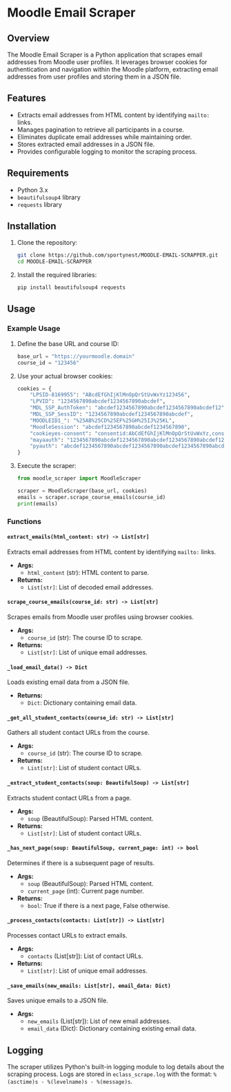 # Moodle Email Scraper

## Overview

The Moodle Email Scraper is a Python application that scrapes email addresses from Moodle user profiles. It leverages browser cookies for authentication and navigation within the Moodle platform, extracting email addresses from user profiles and storing them in a JSON file.

## Features

- Extracts email addresses from HTML content by identifying `mailto:` links.
- Manages pagination to retrieve all participants in a course.
- Eliminates duplicate email addresses while maintaining order.
- Stores extracted email addresses in a JSON file.
- Provides configurable logging to monitor the scraping process.

## Requirements

- Python 3.x
- `beautifulsoup4` library
- `requests` library

## Installation

1. Clone the repository:
    ```sh
    git clone https://github.com/sportynest/MOODLE-EMAIL-SCRAPPER.git
    cd MOODLE-EMAIL-SCRAPPER
    ```

2. Install the required libraries:
    ```sh
    pip install beautifulsoup4 requests
    ```

## Usage

### Example Usage

1. Define the base URL and course ID:
    ```python
    base_url = "https://yourmoodle.domain"
    course_id = "123456"
    ```

2. Use your actual browser cookies:
    ```python
    cookies = {
        "LPSID-8169955": "ABcdEfGhIjKlMnOpQrStUvWxYz123456",
        "LPVID": "1234567890abcdef1234567890abcdef",
        "MDL_SSP_AuthToken": "abcdef1234567890abcdef1234567890abcdef12",
        "MDL_SSP_SessID": "1234567890abcdef1234567890abcdef",
        "MOODLEID1_": "%25AB%25CD%25EF%25GH%25IJ%25KL",
        "MoodleSession": "abcdef1234567890abcdef1234567890",
        "cookieyes-consent": "consentid:AbCdEfGhIjKlMnOpQrStUvWxYz,consent:yes,action:,necessary:yes,functional:yes,analytics:yes,performance:yes,advertisement:yes,other:yes",
        "mayaauth": "1234567890abcdef1234567890abcdef1234567890abcdef1234567890abcdef",
        "pyauth": "abcdef1234567890abcdef1234567890abcdef1234567890abcdef1234567890"
    }
    ```

3. Execute the scraper:
    ```python
    from moodle_scraper import MoodleScraper

    scraper = MoodleScraper(base_url, cookies)
    emails = scraper.scrape_course_emails(course_id)
    print(emails)
    ```

### Functions

#### `extract_emails(html_content: str) -> List[str]`

Extracts email addresses from HTML content by identifying `mailto:` links.

- **Args:**
  - `html_content` (str): HTML content to parse.
- **Returns:**
  - `List[str]`: List of decoded email addresses.

#### `scrape_course_emails(course_id: str) -> List[str]`

Scrapes emails from Moodle user profiles using browser cookies.

- **Args:**
  - `course_id` (str): The course ID to scrape.
- **Returns:**
  - `List[str]`: List of unique email addresses.

#### `_load_email_data() -> Dict`

Loads existing email data from a JSON file.

- **Returns:**
  - `Dict`: Dictionary containing email data.

#### `_get_all_student_contacts(course_id: str) -> List[str]`

Gathers all student contact URLs from the course.

- **Args:**
  - `course_id` (str): The course ID to scrape.
- **Returns:**
  - `List[str]`: List of student contact URLs.

#### `_extract_student_contacts(soup: BeautifulSoup) -> List[str]`

Extracts student contact URLs from a page.

- **Args:**
  - `soup` (BeautifulSoup): Parsed HTML content.
- **Returns:**
  - `List[str]`: List of student contact URLs.

#### `_has_next_page(soup: BeautifulSoup, current_page: int) -> bool`

Determines if there is a subsequent page of results.

- **Args:**
  - `soup` (BeautifulSoup): Parsed HTML content.
  - `current_page` (int): Current page number.
- **Returns:**
  - `bool`: True if there is a next page, False otherwise.

#### `_process_contacts(contacts: List[str]) -> List[str]`

Processes contact URLs to extract emails.

- **Args:**
  - `contacts` (List[str]): List of contact URLs.
- **Returns:**
  - `List[str]`: List of unique email addresses.

#### `_save_emails(new_emails: List[str], email_data: Dict)`

Saves unique emails to a JSON file.

- **Args:**
  - `new_emails` (List[str]): List of new email addresses.
  - `email_data` (Dict): Dictionary containing existing email data.

## Logging

The scraper utilizes Python's built-in logging module to log details about the scraping process. Logs are stored in `eclass_scrape.log` with the format: `%(asctime)s - %(levelname)s - %(message)s`.

